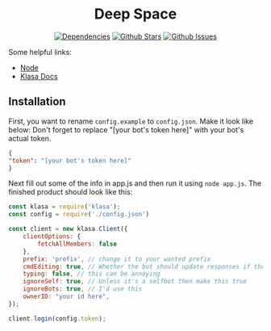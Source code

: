 <h1 align="center"> Deep Space </h1>
  <p align="center">
    <a href="https://david-dm.org/InternalCosmos/Deep-Space" target="_blank"><img src="https://david-dm.org/InternalCosmos/Deep-Space/status.svg" alt="Dependencies"></a>
    <a href="https://github.com/InternalCosmos/Deep-Space/blob/master" target="_blank"><img src="https://img.shields.io/github/stars/InternalCosmos/Deep-Space.svg?style=social&label=Star" alt="Github Stars"></a>
    <a href="https://github.com/InternalCosmos/Deep-Space/issues" target="_blank"><img src="https://img.shields.io/github/issues/InternalCosmos/Deep-Space.svg" alt="Github Issues"></a>
  </p>
  
Some helpful links:
* [Node](https://nodejs.org/dist/v8.8.1/node-v8.8.1-x64.msi)
* [Klasa Docs](https://klasa.js.org/tutorial-GettingStarted.html)
## Installation
First, you want to rename `config.example` to `config.json`. Make it look like below: Don't forget to replace "[your bot's token here]" with your bot's actual token.
```json
{
"token": "[your bot's token here]"
}
```
Next fill out some of the info in app.js and then run it using `node app.js`. 
The finished product should look like this:
```js
const klasa = require('klasa');
const config = require('./config.json')

const client = new klasa.Client({
    clientOptions: {
        fetchAllMembers: false
    },
    prefix: 'prefix', // change it to your wanted prefix
    cmdEditing: true, // Whether the bot should update responses if the command is edited
    typing: false, // this can be annoying
    ignoreSelf: true, // Unless it's a selfbot then make this true
    ignoreBots: true, // I'd use this
    ownerID: "your id here",
});

client.login(config.token);
```
